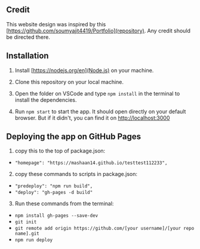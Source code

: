 ## Credit
This website design was inspired by this [https://github.com/soumyajit4419/Portfolio](repository). Any credit should be directed there.


## Installation

1. Install [https://nodejs.org/en](Node.js) on your machine.

1. Clone this repository on your local machine.

2. Open the folder on VSCode and type `npm install` in the terminal to install the dependencies.

3. Run `npm start` to start the app. It should open directly on your default browser. But if it didn't, you can find it on [http://localhost:3000](http://localhost:3000)


## Deploying the app on GitHub Pages

1. copy this to the top of package.json:
  - `"homepage": "https://mashaan14.github.io/testtest112233",`

2. copy these commands to scripts in package.json:
  - `"predeploy": "npm run build",`
  - `"deploy": "gh-pages -d build"`

3. Run these commands from the terminal:
  - `npm install gh-pages --save-dev`
  - `git init`
  - `git remote add origin https://github.com/[your username]/[your repo name].git`
  - `npm run deploy`